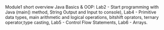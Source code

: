 Module1 short overview
Java Basics & OOP: 
  Lab2 - Start programming with Java (main() method, String Output and Input to console), 
  Lab4 - Primitive data types, main arithmetic and logical operations, bitshift oprators, ternary operator,type casting, 
  Lab5 - Control Flow Statements, 
  Lab6 - Arrays.
